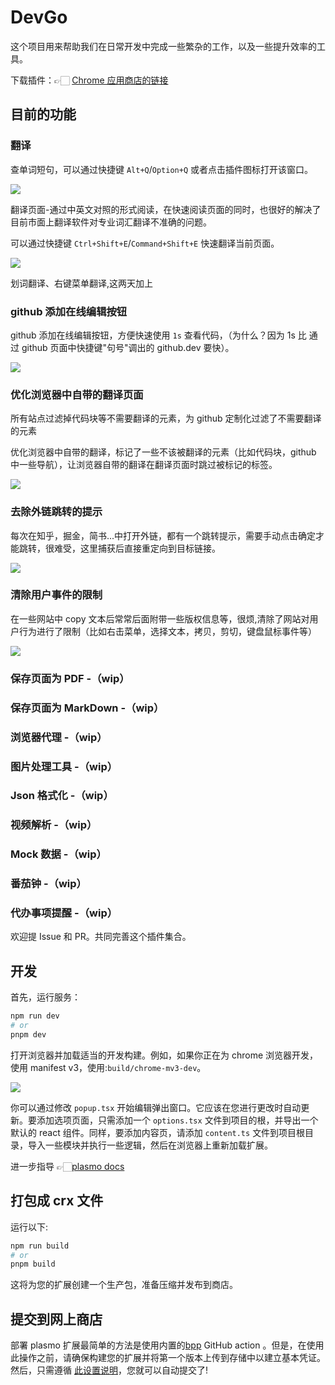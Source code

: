 # DevGo

这个项目用来帮助我们在日常开发中完成一些繁杂的工作，以及一些提升效率的工具。

下载插件：👉🏻 [Chrome 应用商店的链接](https://chrome.google.com/webstore/detail/devgo/kcofdbjhicjdbmldlcffcijglkifnnjn)

## 目前的功能

### 翻译

查单词短句，可以通过快捷键 `Alt+Q`/`Option+Q` 或者点击插件图标打开该窗口。

![](https://assets.fedtop.com/picbed/202211271606483.png)

翻译页面-通过中英文对照的形式阅读，在快速阅读页面的同时，也很好的解决了目前市面上翻译软件对专业词汇翻译不准确的问题。

可以通过快捷键 `Ctrl+Shift+E`/`Command+Shift+E` 快速翻译当前页面。

![](https://assets.fedtop.com/picbed/202210270939667.png)

划词翻译、右键菜单翻译,这两天加上

### github 添加在线编辑按钮

github 添加在线编辑按钮，方便快速使用 `1s` 查看代码，（为什么？因为 1s 比 通过 github 页面中快捷键"句号"调出的 github.dev 要快）。

![](https://assets.fedtop.com/picbed/202210280935904.png)

### 优化浏览器中自带的翻译页面

所有站点过滤掉代码块等不需要翻译的元素，为 github 定制化过滤了不需要翻译的元素

优化浏览器中自带的翻译，标记了一些不该被翻译的元素（比如代码块，github 中一些导航），让浏览器自带的翻译在翻译页面时跳过被标记的标签。

![](https://assets.fedtop.com/picbed/202210280048017.png)

### 去除外链跳转的提示

每次在知乎，掘金，简书...中打开外链，都有一个跳转提示，需要手动点击确定才能跳转，很难受，这里捕获后直接重定向到目标链接。

![](https://assets.fedtop.com/picbed/202211091022789.png)

### 清除用户事件的限制

在一些网站中 copy 文本后常常后面附带一些版权信息等，很烦,清除了网站对用户行为进行了限制（比如右击菜单，选择文本，拷贝，剪切，键盘鼠标事件等）

![](https://assets.fedtop.com/picbed/202211091038829.png)

### 保存页面为 PDF -（wip）

### 保存页面为 MarkDown -（wip）

### 浏览器代理 -（wip）

### 图片处理工具 -（wip）

### Json 格式化 -（wip）

### 视频解析 -（wip）

### Mock 数据 -（wip）

### 番茄钟 -（wip）

### 代办事项提醒 -（wip）

欢迎提 Issue 和 PR。共同完善这个插件集合。

## 开发

首先，运行服务：

```bash
npm run dev
# or
pnpm dev
```

打开浏览器并加载适当的开发构建。例如，如果你正在为 chrome 浏览器开发，使用 manifest v3，使用:`build/chrome-mv3-dev`。

![](https://assets.fedtop.com/picbed/202210270156535.png)

你可以通过修改 `popup.tsx` 开始编辑弹出窗口。它应该在您进行更改时自动更新。要添加选项页面，只需添加一个 `options.tsx` 文件到项目的根，并导出一个默认的 react 组件。同样，要添加内容页，请添加 `content.ts` 文件到项目根目录，导入一些模块并执行一些逻辑，然后在浏览器上重新加载扩展。

进一步指导 👉🏻[plasmo docs](https://docs.plasmo.com/)

## 打包成 crx 文件

运行以下:

```sh
npm run build
# or
pnpm build
```

这将为您的扩展创建一个生产包，准备压缩并发布到商店。

## 提交到网上商店

部署 plasmo 扩展最简单的方法是使用内置的[bpp](https://bpp.browser.market) GitHub action 。但是，在使用此操作之前，请确保构建您的扩展并将第一个版本上传到存储中以建立基本凭证。然后，只需遵循 [此设置说明](https://docs.plasmo.com/workflows/submit)，您就可以自动提交了!
